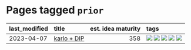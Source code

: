 # Pages tagged `prior`

|last_modified|title|est. idea maturity|tags
|:---|:---|---:|:---|
|2023-04-07|[karlo + DIP](../karlo-dip.md)|358|[![](https://img.shields.io/badge/tag-deepimageprior-82f36e)](../tags/deepimageprior.md) [![](https://img.shields.io/badge/tag-experimental-6013c8)](../tags/experimental.md) [![](https://img.shields.io/badge/tag-image_generation-e3be61)](../tags/image_generation.md) [![](https://img.shields.io/badge/tag-prior-ac8815)](../tags/prior.md) [![](https://img.shields.io/badge/tag-wip-12eec5)](../tags/wip.md)|